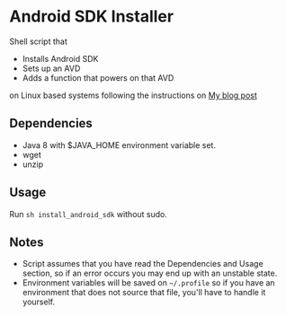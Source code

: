 # Android SDK Installer

Shell script that  
- Installs Android SDK
- Sets up an AVD  
- Adds a function that powers on that AVD  

on Linux based systems following the instructions on [My blog post](https://glacion.com/2019/04/06/AVD.html)

## Dependencies

- Java 8 with $JAVA_HOME environment variable set.
- wget
- unzip 

## Usage

Run `sh install_android_sdk` without sudo.

## Notes

- Script assumes that you have read the Dependencies and Usage section, so if an error occurs you may end up with an unstable state.
- Environment variables will be saved on `~/.profile` so if you have an environment that does not source that file, you'll have to handle it yourself. 